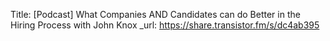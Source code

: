 Title: [Podcast] What Companies AND Candidates can do Better in the Hiring Process with John Knox
_url: https://share.transistor.fm/s/dc4ab395
